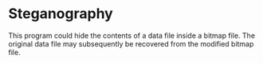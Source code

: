 # Steganography
This program could hide the contents of a data file inside a bitmap file. The original data file may subsequently be recovered from the modified bitmap file.
